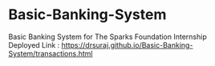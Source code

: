 # Basic-Banking-System
Basic Banking System for The Sparks Foundation Internship\
Deployed Link : https://drsuraj.github.io/Basic-Banking-System/transactions.html
